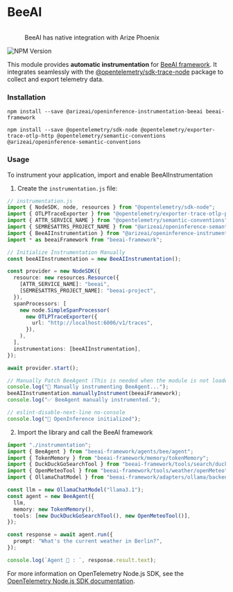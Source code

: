 # BeeAI

<figure><img src="https://storage.googleapis.com/arize-phoenix-assets/assets/images/beeai_architecture.jpeg" alt=""><figcaption><p>BeeAI has native integration with Arize Phoenix</p></figcaption></figure>

<div align="left"><img src="https://img.shields.io/npm/v/%40arizeai%2Fopeninference-instrumentation-beeai" alt="NPM Version"></div>

This module provides **automatic instrumentation** for [BeeAI framework](https://github.com/i-am-bee/beeai-framework/tree/main). It integrates seamlessly with the [@opentelemetry/sdk-trace-node](https://github.com/open-telemetry/opentelemetry-js/tree/main/packages/opentelemetry-sdk-trace-node) package to collect and export telemetry data.

### Installation

```shell
npm install --save @arizeai/openinference-instrumentation-beeai beeai-framework

npm install --save @opentelemetry/sdk-node @opentelemetry/exporter-trace-otlp-http @opentelemetry/semantic-conventions @arizeai/openinference-semantic-conventions
```

### Usage

To instrument your application, import and enable BeeAIInstrumentation

1. Create the `instrumentation.js` file:

```typescript
// instrumentation.js
import { NodeSDK, node, resources } from "@opentelemetry/sdk-node";
import { OTLPTraceExporter } from "@opentelemetry/exporter-trace-otlp-proto";
import { ATTR_SERVICE_NAME } from "@opentelemetry/semantic-conventions";
import { SEMRESATTRS_PROJECT_NAME } from "@arizeai/openinference-semantic-conventions";
import { BeeAIInstrumentation } from "@arizeai/openinference-instrumentation-beeai";
import * as beeaiFramework from "beeai-framework";

// Initialize Instrumentation Manually
const beeAIInstrumentation = new BeeAIInstrumentation();

const provider = new NodeSDK({
  resource: new resources.Resource({
    [ATTR_SERVICE_NAME]: "beeai",
    [SEMRESATTRS_PROJECT_NAME]: "beeai-project",
  }),
  spanProcessors: [
    new node.SimpleSpanProcessor(
      new OTLPTraceExporter({
        url: "http://localhost:6006/v1/traces",
      }),
    ),
  ],
  instrumentations: [beeAIInstrumentation],
});

await provider.start();

// Manually Patch BeeAgent (This is needed when the module is not loaded via require (commonjs))
console.log("🔧 Manually instrumenting BeeAgent...");
beeAIInstrumentation.manuallyInstrument(beeaiFramework);
console.log("✅ BeeAgent manually instrumented.");

// eslint-disable-next-line no-console
console.log("👀 OpenInference initialized");
```

2. Import the library and call the BeeAI framework

```typescript
import "./instrumentation";
import { BeeAgent } from "beeai-framework/agents/bee/agent";
import { TokenMemory } from "beeai-framework/memory/tokenMemory";
import { DuckDuckGoSearchTool } from "beeai-framework/tools/search/duckDuckGoSearch";
import { OpenMeteoTool } from "beeai-framework/tools/weather/openMeteo";
import { OllamaChatModel } from "beeai-framework/adapters/ollama/backend/chat";

const llm = new OllamaChatModel("llama3.1");
const agent = new BeeAgent({
  llm,
  memory: new TokenMemory(),
  tools: [new DuckDuckGoSearchTool(), new OpenMeteoTool()],
});

const response = await agent.run({
  prompt: "What's the current weather in Berlin?",
});

console.log(`Agent 🤖 : `, response.result.text);
```

For more information on OpenTelemetry Node.js SDK, see the [OpenTelemetry Node.js SDK documentation](https://opentelemetry.io/docs/instrumentation/js/getting-started/nodejs/).
